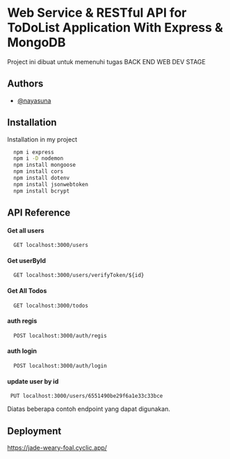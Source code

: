 
# Web Service & RESTful API for ToDoList Application With Express & MongoDB

Project ini dibuat untuk memenuhi tugas BACK END WEB DEV STAGE

## Authors

- [@nayasuna](https://github.com/nayasuna/todolistExpressMongoose)


## Installation

Installation in my project

```bash
  npm i express
  npm i -D nodemon
  npm install mongoose
  npm install cors
  npm install dotenv
  npm install jsonwebtoken
  npm install bcrypt
```
    
## API Reference

#### Get all users

```http
  GET localhost:3000/users
```

#### Get userById

```http
  GET localhost:3000/users/verifyToken/${id}
```

#### Get All Todos

```http
  GET localhost:3000/todos
```

#### auth regis

```http
  POST localhost:3000/auth/regis
 ``` 
#### auth login

```http
  POST localhost:3000/auth/login
 ``` 

 #### update user by id

```http
 PUT localhost:3000/users/6551490be29f6a1e33c33bce
 ``` 


Diatas beberapa contoh endpoint yang dapat digunakan.


## Deployment

https://jade-weary-foal.cyclic.app/
